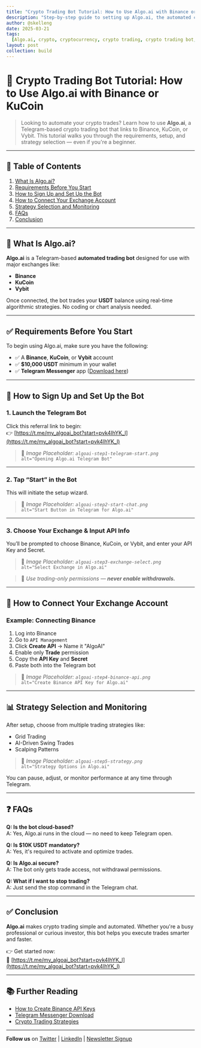```yaml
---
title: "Crypto Trading Bot Tutorial: How to Use Algo.ai with Binance or KuCoin"
description: "Step-by-step guide to setting up Algo.ai, the automated crypto trading bot that connects with Binance, KuCoin, or Vybit. Learn requirements, how to link your account, and start trading with USDT."
author: @skelleng
date: 2025-03-21
tags:
  [Algo.ai, crypto, cryptocurrency, crypto trading, crypto trading bot, automated trading, crypto exchange, Binance, KuCoin, Vybit, USDT, crypto wallet, crypto mining, crypto news, crypto prices, best crypto to buy now, cryptocurrency exchange]
layout: post
collection: build
---
```


# 🚀 Crypto Trading Bot Tutorial: How to Use Algo.ai with Binance or KuCoin

> Looking to automate your crypto trades? Learn how to use **Algo.ai**, a Telegram-based crypto trading bot that links to Binance, KuCoin, or Vybit. This tutorial walks you through the requirements, setup, and strategy selection — even if you're a beginner.

---

## 📌 Table of Contents

1. [What Is Algo.ai?](#what-is-algoai)
2. [Requirements Before You Start](#requirements-before-you-start)
3. [How to Sign Up and Set Up the Bot](#how-to-sign-up-and-set-up-the-bot)
4. [How to Connect Your Exchange Account](#how-to-connect-your-exchange-account)
5. [Strategy Selection and Monitoring](#strategy-selection-and-monitoring)
6. [FAQs](#faqs)
7. [Conclusion](#conclusion)

---

## 🤖 What Is Algo.ai?

**Algo.ai** is a Telegram-based **automated trading bot** designed for use with major exchanges like:

- **Binance**
- **KuCoin**
- **Vybit**

Once connected, the bot trades your **USDT** balance using real-time algorithmic strategies. No coding or chart analysis needed.

---

## ✅ Requirements Before You Start

To begin using Algo.ai, make sure you have the following:

- ✅ A **Binance**, **KuCoin**, or **Vybit** account
- ✅ **$10,000 USDT** minimum in your wallet
- ✅ **Telegram Messenger** app ([Download here](https://telegram.org))

---

## 📝 How to Sign Up and Set Up the Bot

### 1. Launch the Telegram Bot

Click this referral link to begin:  
👉 [https://t.me/my_algoai_bot?start=pvk4IhYK_l](https://t.me/my_algoai_bot?start=pvk4IhYK_l)

> 📸 _Image Placeholder: `algoai-step1-telegram-start.png`_  
> `alt="Opening Algo.ai Telegram Bot"`

---

### 2. Tap “Start” in the Bot

This will initiate the setup wizard.

> 📸 _Image Placeholder: `algoai-step2-start-chat.png`_  
> `alt="Start Button in Telegram for Algo.ai"`

---

### 3. Choose Your Exchange & Input API Info

You’ll be prompted to choose Binance, KuCoin, or Vybit, and enter your API Key and Secret.

> 📸 _Image Placeholder: `algoai-step3-exchange-select.png`_  
> `alt="Select Exchange in Algo.ai"`

> 🔐 _Use trading-only permissions — **never enable withdrawals.**_

---

## 🔗 How to Connect Your Exchange Account

### Example: Connecting Binance

1. Log into Binance  
2. Go to `API Management`  
3. Click **Create API** → Name it "AlgoAI"  
4. Enable only **Trade** permission  
5. Copy the **API Key** and **Secret**  
6. Paste both into the Telegram bot

> 📸 _Image Placeholder: `algoai-step4-binance-api.png`_  
> `alt="Create Binance API Key for Algo.ai"`

---

## 📊 Strategy Selection and Monitoring

After setup, choose from multiple trading strategies like:

- Grid Trading
- AI-Driven Swing Trades
- Scalping Patterns

> 📸 _Image Placeholder: `algoai-step5-strategy.png`_  
> `alt="Strategy Options in Algo.ai"`

You can pause, adjust, or monitor performance at any time through Telegram.

---

## ❓ FAQs

**Q: Is the bot cloud-based?**  
A: Yes, Algo.ai runs in the cloud — no need to keep Telegram open.

**Q: Is $10K USDT mandatory?**  
A: Yes, it's required to activate and optimize trades.

**Q: Is Algo.ai secure?**  
A: The bot only gets trade access, not withdrawal permissions.

**Q: What if I want to stop trading?**  
A: Just send the stop command in the Telegram chat.

---

## ✅ Conclusion

**Algo.ai** makes crypto trading simple and automated. Whether you're a busy professional or curious investor, this bot helps you execute trades smarter and faster.

👉 Get started now:  
🔗 [https://t.me/my_algoai_bot?start=pvk4IhYK_l](https://t.me/my_algoai_bot?start=pvk4IhYK_l)

---

## 📚 Further Reading

- [How to Create Binance API Keys](https://www.binance.com/en/support/faq/360002502072)
- [Telegram Messenger Download](https://telegram.org)
- [Crypto Trading Strategies](#)

---

**Follow us** on [Twitter](#) | [LinkedIn](#) | [Newsletter Signup](#)
